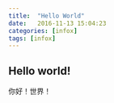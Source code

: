 ```yaml
---
title:  "Hello World"
date:   2016-11-13 15:04:23
categories: [infox]
tags: [infox]
---
```

## Hello world!
你好！世界！
